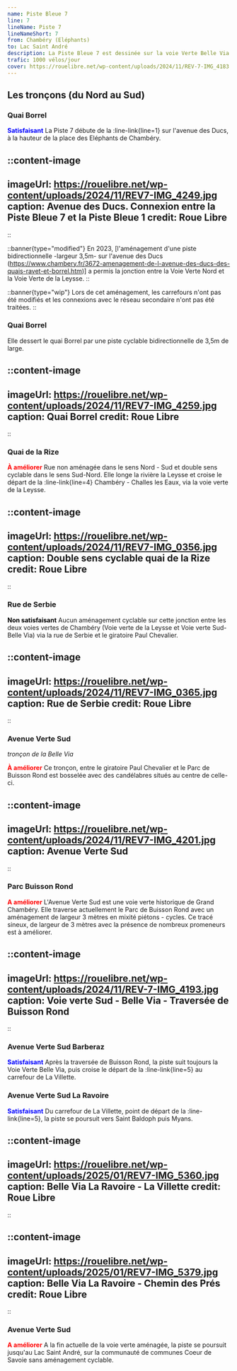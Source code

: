 ```yaml
---
name: Piste Bleue 7
line: 7
lineName: Piste 7
lineNameShort: 7
from: Chambéry (Eléphants)
to: Lac Saint André
description: La Piste Bleue 7 est dessinée sur la voie Verte Belle Via (ex V63). Elle permet de relier Chambéry à Saint Baldoph sur le territoire de Grand Chambéry, puis de poursuivre vers Myans et le lac Saint André. L'aménagement de la Belle Via vers Montmélian puis Albertville ou Grenoble est en cours de réflexion (projet porté par le Département de la Savoie).
trafic: 1000 vélos/jour
cover: https://rouelibre.net/wp-content/uploads/2024/11/REV-7-IMG_4183.jpg
---
```


## Les tronçons (du Nord au Sud)

### Quai Borrel

<span style="color:blue;font-weight:bold">Satisfaisant</span> La Piste 7 débute de la :line-link{line=1} sur l'avenue des Ducs, à la hauteur de la place des Eléphants de Chambéry.

::content-image
---
imageUrl: https://rouelibre.net/wp-content/uploads/2024/11/REV7-IMG_4249.jpg
caption: Avenue des Ducs. Connexion entre la Piste Bleue 7 et la Piste Bleue 1
credit: Roue Libre
---
::

::banner{type="modified"}
En 2023, [l'aménagement d'une piste bidirectionnelle -largeur 3,5m- sur l'avenue des Ducs (https://www.chambery.fr/3672-amenagement-de-l-avenue-des-ducs-des-quais-ravet-et-borrel.htm)] a permis la jonction entre la Voie Verte Nord et la Voie Verte de la Leysse.
::

::banner{type="wip"}
Lors de cet aménagement, les carrefours n'ont pas été modifiés et les connexions avec le réseau secondaire n'ont pas été traitées.
::

### Quai Borrel
Elle dessert le quai Borrel par une piste cyclable bidirectionnelle de 3,5m de large.

::content-image
---
imageUrl: https://rouelibre.net/wp-content/uploads/2024/11/REV7-IMG_4259.jpg
caption: Quai Borrel
credit: Roue Libre
---
::


### Quai de la Rize

<span style="color:red;font-weight:bold">À améliorer</span> Rue non aménagée dans le sens Nord - Sud et double sens cyclable dans le sens Sud-Nord. Elle longe  la rivière la Leysse et croise le départ de la :line-link{line=4} Chambéry - Challes les Eaux, via la voie verte de la Leysse.

::content-image
---
imageUrl: https://rouelibre.net/wp-content/uploads/2024/11/REV7-IMG_0356.jpg
caption: Double sens cyclable quai de la Rize
credit: Roue Libre
---
::

### Rue de Serbie
<span style="color:black;font-weight:bold">Non satisfaisant</span> Aucun aménagement cyclable sur cette jonction entre les deux voies vertes de Chambéry (Voie verte de la Leysse et Voie verte Sud-Belle Via) via la rue de Serbie et le giratoire Paul Chevalier.

::content-image
---
imageUrl: https://rouelibre.net/wp-content/uploads/2024/11/REV7-IMG_0365.jpg
caption: Rue de Serbie
credit: Roue Libre
---
::

### Avenue Verte Sud
*tronçon de la Belle Via*

<span style="color:red;font-weight:bold">À améliorer</span> Ce tronçon, entre le giratoire Paul Chevalier et le Parc de Buisson Rond est bosselée avec des candélabres situés au centre de celle-ci.

::content-image
---
imageUrl: https://rouelibre.net/wp-content/uploads/2024/11/REV7-IMG_4201.jpg
caption: Avenue Verte Sud
---
::

### Parc Buisson Rond

<span style="color:red;font-weight:bold">A améliorer</span> L'Avenue Verte Sud est une voie verte historique de Grand Chambéry. Elle traverse actuellement le Parc de Buisson Rond avec un aménagement de largeur 3 mètres en mixité piétons - cycles. Ce tracé sineux, de largeur de 3 mètres avec la présence de nombreux promeneurs est à améliorer.

::content-image
---
imageUrl: https://rouelibre.net/wp-content/uploads/2024/11/REV-7-IMG_4193.jpg
caption: Voie verte Sud - Belle Via - Traversée de Buisson Rond
---
::

### Avenue Verte Sud Barberaz

<span style="color:blue;font-weight:bold">Satisfaisant</span> Après la traversée de Buisson Rond, la piste suit toujours la Voie Verte Belle Via, puis croise le départ de la :line-link{line=5} au carrefour de La Villette.

### Avenue Verte Sud La Ravoire

<span style="color:blue;font-weight:bold">Satisfaisant</span> Du carrefour de La Villette, point de départ de la :line-link{line=5}, la piste se poursuit vers Saint Baldoph puis Myans.

::content-image
---
imageUrl: https://rouelibre.net/wp-content/uploads/2025/01/REV7-IMG_5360.jpg
caption: Belle Via La Ravoire - La Villette
credit: Roue Libre
---
::

::content-image
---
imageUrl: https://rouelibre.net/wp-content/uploads/2025/01/REV7-IMG_5379.jpg
caption: Belle Via La Ravoire - Chemin des Prés
credit: Roue Libre
---
::

### Avenue Verte Sud

<span style="color:red;font-weight:bold">A améliorer</span> A la fin actuelle de la voie verte aménagée, la piste se poursuit jusqu'au Lac Saint André, sur la communauté de communes Coeur de Savoie sans aménagement cyclable.